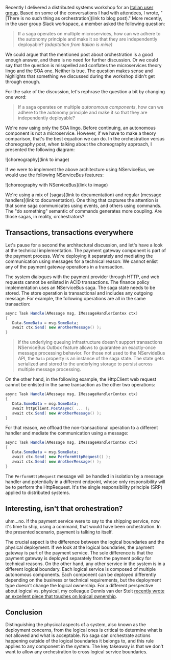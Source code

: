 Recently I delivered a distributed systems workshop for an [Italian user group](https://www.craftedsoftware.org). Based on some of the conversations I had with attendees, I wrote, "[There is no such thing as orchestration](link to blog post)." More recently, in the user group Slack workspace, a member asked the following question:

> If a saga operates on multiple microservices, how can we adhere to the autonomy principle and make it so that they are independently deployable?
> _(adaptation from Italian is mine)_

We could argue that the mentioned post about orchestration is a good enough answer, and there is no need for further discussion. Or we could say that the question is misspelled and conflates the microservices theory lingo and the SOA one. Neither is true. The question makes sense and highlights that something we discussed during the workshop didn't get through enough.

For the sake of the discussion, let's rephrase the question a bit by changing one word:

> If a saga operates on multiple _autonomous components_, how can we adhere to the autonomy principle and make it so that they are independently deployable?

We're now using only the SOA lingo. Before continuing, an autonomous component is not a microservice. However, if we have to make a theory comparison, that's the best equation we can do. In the orchestration versus choreography post, when talking about the choreography approach, I presented the following diagram:

![choreography](link to image)

If we were to implement the above architecture using NServiceBus, we would use the following NServiceBus features:

![choreography with NServiceBus](link to image)

We're using a mix of [sagas](link to documentation) and regular [message handlers](link to documentation). One thing that captures the attention is that some saga communicates using events, and others using commands. The "do something" semantic of commands generates more coupling. Are those sagas, in reality, orchestrators?

## Transactions, transactions everywhere

Let's pause for a second the architectural discussion, and let's have a look at the technical implementation. The payment gateway component is part of the payment process. We're deploying it separately and mediating the communication using messages for a technical reason: We cannot enlist any of the payment gateway operations in a transaction. 

The system dialogues with the payment provider through HTTP, and web requests cannot be enlisted in ACID transactions. The finance policy implementation uses an NServiceBus saga. The saga state needs to be stored. The store operation is transactional and includes any outgoing message. For example, the following operations are all in the same transaction:

```csharp
async Task Handle(AMessage msg, IMessageHandlerContex ctx)
{
   Data.SomeData = msg.SomeData;
   await ctx.Send( new AnotherMessage() );
}
```

> if the underlying queuing infrastructure doesn't support transactions NServiceBus Outbox feature allows to guarantee an exactly-once message processing behavior.
> For those not used to the NServideBus API, the `Data` property is an instance of the saga state. The state gets serialized and stored to the underlying storage to persist across multiple message processing.

On the other hand, in the following example, the HttpClient web request cannot be enlisted in the same transaction as the other two operations:

```csharp
async Task Handle(AMessage msg, IMessageHandlerContex ctx)
{
   Data.SomeData = msg.SomeData;
   await httpClient.PostAsync( ... );
   await ctx.Send( new AnotherMessage() );
}
```

For that reason, we offload the non-transactional operation to a different handler and mediate the communication using a message:

```csharp
async Task Handle(AMessage msg, IMessageHandlerContex ctx)
{
   Data.SomeData = msg.SomeData;
   await ctx.Send( new PerformHttpRequest() );
   await ctx.Send( new AnotherMessage() );
}
```

The `PerformHttpRequest` message will be handled in isolation by a message handler and potentially in a different endpoint, whose only responsibility will be to perform the HttpRequest. It's the single responsibility principle (SRP) applied to distributed systems.

## Interesting, isn't that orchestration?

uhm...no. If the payment service were to say to the shipping service, now it's time to ship, using a command, that would have been orchestration. In the presented scenario, payment is talking to itself.

The crucial aspect is the difference between the logical boundaries and the physical deployment. If we look at the logical boundaries, the payment gateway is part of the payment service. The sole difference is that the payment gateway is deployed separately from the payment policy for technical reasons. On the other hand, any other service in the system is in a different logical boundary. Each logical service is composed of multiple autonomous components. Each component can be deployed differently depending on the business or technical requirements, but the deployment type doesn't change the logical ownership. For a different perspective about logical vs. physical, my colleague Dennis van der Stelt [recently wrote an excellent piece that touches on logical ownership](https://bloggingabout.net/2021/07/01/distributed-monolith/).

## Conclusion 

Distinguishing the physical aspects of a system, also known as the deployment concerns, from the logical ones is critical to determine what is not allowed and what is acceptable. No saga can orchestrate actions happening outside of the logical boundaries it belongs to, and this rule applies to any component in the system. The key takeaway is that we don't want to allow any orchestration to cross logical service boundaries.
